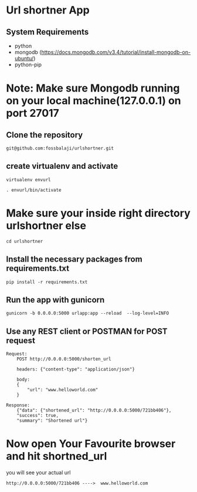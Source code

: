 # Url shortner App

## System Requirements
  * python
  * mongodb (https://docs.mongodb.com/v3.4/tutorial/install-mongodb-on-ubuntu/)
  * python-pip

# Note: Make sure Mongodb running on your local machine(127.0.0.1) on port 27017

## Clone the repository

```shell
git@github.com:fossbalaji/urlshortner.git
```

## create virtualenv and activate

```shell
virtualenv envurl

. envurl/bin/activate
```
 
# Make sure your inside right directory urlshortner else

```shell
cd urlshortner
```

## Install the necessary packages from requirements.txt

```shell
pip install -r requirements.txt
```

## Run the app with gunicorn

```shell
gunicorn -b 0.0.0.0:5000 urlapp:app --reload  --log-level=INFO
```


## Use any REST client or POSTMAN for POST request

```
Request:
    POST http://0.0.0.0:5000/shorten_url

    headers: {"content-type": "application/json"}

    body:
    {
        "url": "www.helloworld.com"
    }

Response: 
    {"data": {"shortened_url": "http://0.0.0.0:5000/721bb406"}, 
    "success": true, 
    "summary": "Shortened url"}
```

# Now open Your Favourite browser and hit shortned_url

you will see your actual url

```
http://0.0.0.0:5000/721bb406 ---->  www.helloworld.com
```
